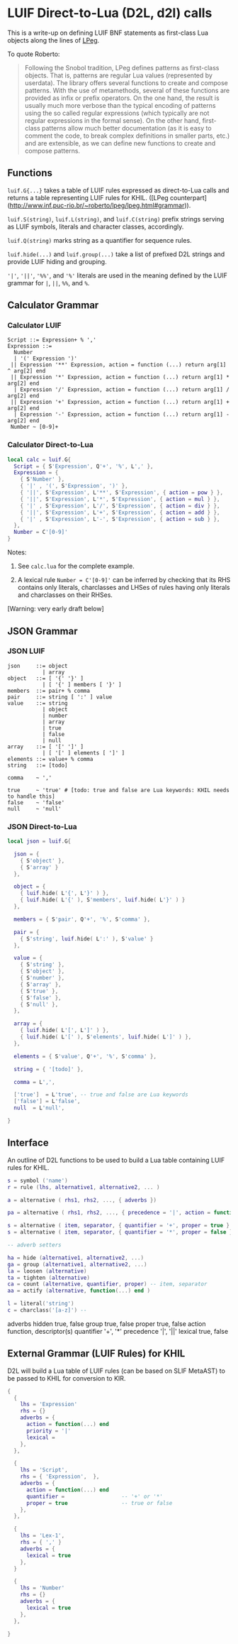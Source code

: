 ﻿# LUIF Direct-to-Lua (D2L, d2l) calls

This is a write-up on defining LUIF BNF statements as first-class Lua objects along the lines of [LPeg](http://www.inf.puc-rio.br/~roberto/lpeg/lpeg.html#intro).

To quote Roberto:

> Following the Snobol tradition, LPeg defines patterns as first-class objects. That is, patterns are regular Lua values (represented by userdata). The library offers several functions to create and compose patterns. With the use of metamethods, several of these functions are provided as infix or prefix operators. On the one hand, the result is usually much more verbose than the typical encoding of patterns using the so called regular expressions (which typically are not regular expressions in the formal sense). On the other hand, first-class patterns allow much better documentation (as it is easy to comment the code, to break complex definitions in smaller parts, etc.) and are extensible, as we can define new functions to create and compose patterns.

## Functions

`luif.G{...}` takes a table of LUIF rules expressed as direct-to-Lua calls
and returns a table representing LUIF rules for KHIL. ([LPeg counterpart]
(http://www.inf.puc-rio.br/~roberto/lpeg/lpeg.html#grammar)).

`luif.S(string)`, `luif.L(string)`, and `luif.C(string)` prefix strings serving as LUIF symbols, literals and character classes, accordingly.

`luif.Q(string)` marks string as a quantifier for sequence rules.

`luif.hide(...)` and `luif.group(...)` take a list of prefixed D2L strings and provide LUIF hiding and grouping.

`'|'`, `'||'`, `'%%'`, and `'%'` literals are used
in the meaning defined by the LUIF grammar for `|`, `||`, `%%`, and `%`.

## Calculator Grammar

### Calculator LUIF

```
Script ::= Expression+ % ','
Expression ::=
  Number
  | '(' Expression ')'
 || Expression '**' Expression, action = function (...) return arg[1] ^ arg[2] end
 || Expression '*' Expression, action = function (...) return arg[1] * arg[2] end
  | Expression '/' Expression, action = function (...) return arg[1] / arg[2] end
 || Expression '+' Expression, action = function (...) return arg[1] + arg[2] end
  | Expression '-' Expression, action = function (...) return arg[1] - arg[2] end
 Number ~ [0-9]+
```

### Calculator Direct-to-Lua

```lua
local calc = luif.G{
  Script = { S'Expression', Q'+', '%', L',' },
  Expression = {
    { S'Number' },
    { '|' , '(', S'Expression', ')' },
    { '||', S'Expression', L'**', S'Expression', { action = pow } },
    { '||', S'Expression', L'*', S'Expression', { action = mul } },
    { '|' , S'Expression', L'/', S'Expression', { action = div } },
    { '||', S'Expression', L'+', S'Expression', { action = add } },
    { '|' , S'Expression', L'-', S'Expression', { action = sub } },
  },
  Number = C'[0-9]'
}
```

Notes:

1. See `calc.lua` for the complete example.

2. A lexical rule `Number = C'[0-9]'` can be inferred by checking that its RHS contains only literals, charclasses and LHSes of rules having only literals and charclasses on their RHSes.

[Warning: very early draft below]

## JSON Grammar

### JSON LUIF

```
json     ::= object
           | array
object   ::= [ '{' '}' ]
           | [ '{' ] members [ '}' ]
members  ::= pair+ % comma
pair     ::= string [ ':' ] value
value    ::= string
           | object
           | number
           | array
           | true
           | false
           | null
array    ::= [ '[' ']' ]
           | [ '[' ] elements [ ']' ]
elements ::= value+ % comma
string   ::= [todo]

comma    ~ ','

true     ~ 'true' # [todo: true and false are Lua keywords: KHIL needs to handle this]
false    ~ 'false'
null     ~ 'null'
```

### JSON Direct-to-Lua

```lua
local json = luif.G{

  json = {
    { S'object' },
    { S'array' }
  },

  object = {
    { luif.hide( L'{', L'}' ) },
    { luif.hide( L'{' ), S'members', luif.hide( L'}' ) }
  },

  members = { S'pair', Q'+', '%', S'comma' },

  pair = {
    { S'string', luif.hide( L':' ), S'value' }
  },

  value = {
    { S'string' },
    { S'object' },
    { S'number' },
    { S'array' },
    { S'true' },
    { S'false' },
    { S'null' },
  },

  array = {
    { luif.hide( L'[', L']' ) },
    { luif.hide( L'[' ), S'elements', luif.hide( L']' ) },
  },

  elements = { S'value', Q'+', '%', S'comma' },

  string = { '[todo]' },

  comma = L',',

  ['true']  = L'true', -- true and false are Lua keywords
  ['false'] = L'false',
  null  = L'null',

}
```

## Interface

An outline of D2L functions to be used to build
a Lua table containing LUIF rules for KHIL.

```lua
s = symbol ('name')
r = rule (lhs, alternative1, alternative2, ... )

a = alternative ( rhs1, rhs2, ..., { adverbs })

pa = alternative ( rhs1, rhs2, ..., { precedence = '|', action = function })

s = alternative ( item, separator, { quantifier = '+', proper = true } )
s = alternative ( item, separator, { quantifier = '*', proper = false } )

-- adverb setters

ha = hide (alternative1, alternative2, ...)
ga = group (alternative1, alternative2, ...)
la = loosen (alternative)
ta = tighten (alternative)
ca = count (alternative, quantifier, proper) -- item, separator
aa = actify (alternative, function(...) end )

l = literal('string')
c = charclass('[a-z]') --
```

adverbs
  hidden      true, false
  group       true, false
  proper      true, false
  action      function, descriptor(s)
  quantifier  '+', '*'
  precedence  '|', '||'
  lexical     true, false

## External Grammar (LUIF Rules) for KHIL

D2L will build
a Lua table of LUIF rules (can be based on SLIF MetaAST)
to be passed to KHIL
for conversion to KIR.

```lua
{
  {
    lhs = 'Expression'
    rhs = {}
    adverbs = {
      action = function(...) end
      priority = '|'
      lexical =
    },
  },

  {
    lhs = 'Script',
    rhs = { 'Expression',  },
    adverbs = {
      action = function(...) end
      quantifier =                  -- '+' or '*'
      proper = true                 -- true or false
    },
  },

  {
    lhs = 'Lex-1',
    rhs = { ',' }
    adverbs = {
      lexical = true
    },
  }

  {
    lhs = 'Number'
    rhs = {}
    adverbs = {
      lexical = true
    },
  },

}
```
